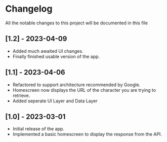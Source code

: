 # Changelog

All the notable changes to this project will be documented in this file
## [1.2] - 2023-04-09

- Added much awaited UI changes.
- Finally finished usable version of the app.

## [1.1] - 2023-04-06

- Refactored to support architecture recommended by Google.
- Homescreen now displays the URL of the character you are trying to retrieve.
- Added seperate UI Layer and Data Layer

## [1.0] - 2023-03-01

- Initial release of the app.
- Implemented a basic homescreen to display the response from the API.
